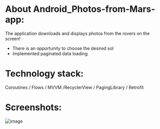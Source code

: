 # About Android_Photos-from-Mars-app:
The application downloads and displays photos from the rovers on the screen!
+ There is an opportunity to choose the desired sol
+ Implemented paginated data loading

# Technology stack:
Coroutines / Flows / MVVM /RecyclerView / PagingLibrary / Retrofit

# Screenshots:
![image](https://user-images.githubusercontent.com/104363713/231117832-a96ba518-1553-487f-9c24-2eed169bf091.png)

